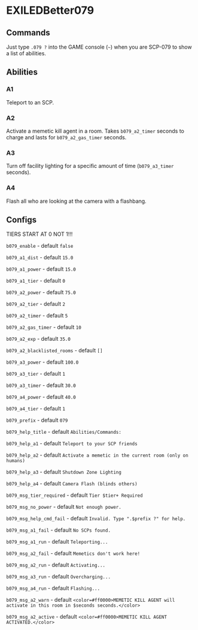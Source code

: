 # EXILEDBetter079

## Commands

Just type `.079 ?` into the GAME console (`~`) when you are SCP-079 to show a list of abilities.

## Abilities

### A1

Teleport to an SCP.

### A2

Activate a memetic kill agent in a room. Takes `b079_a2_timer` seconds to charge and lasts for `b079_a2_gas_timer` seconds.

### A3

Turn off facility lighting for a specific amount of time (`b079_a3_timer` seconds).

### A4

Flash all who are looking at the camera with a flashbang.

## Configs

TIERS START AT 0 NOT 1!!!

`b079_enable` - default `false`


`b079_a1_dist` - default `15.0`

`b079_a1_power` - default `15.0`

`b079_a1_tier` - default `0`


`b079_a2_power` - default `75.0`

`b079_a2_tier` - default `2`

`b079_a2_timer` - default `5`

`b079_a2_gas_timer` - default `10`

`b079_a2_exp` - default `35.0`

`b079_a2_blacklisted_rooms` - default `[]`


`b079_a3_power` - default `100.0`

`b079_a3_tier` - default `1`

`b079_a3_timer`  - default `30.0`


`b079_a4_power` - default `40.0`

`b079_a4_tier` - default `1`


`b079_prefix` - default `079`

`b079_help_title` - default `Abilities/Commands:`

`b079_help_a1` - default `Teleport to your SCP friends`

`b079_help_a2` - default `Activate a memetic in the current room (only on humans)`

`b079_help_a3` - default `Shutdown Zone Lighting`

`b079_help_a4` - default `Camera Flash (blinds others)`


`b079_msg_tier_required` - default `Tier $tier+ Required`

`b079_msg_no_power` - default `Not enough power.`

`b079_msg_help_cmd_fail` - default `Invalid. Type ".$prefix ?" for help.`


`b079_msg_a1_fail` - default `No SCPs found.`

`b079_msg_a1_run` - default `Teleporting...`


`b079_msg_a2_fail` - default `Memetics don't work here!`

`b079_msg_a2_run` - default `Activating...`


`b079_msg_a3_run` - default `Overcharging...`

`b079_msg_a4_run` - default `Flashing...`


`b079_msg_a2_warn` - default `<color=#ff0000>MEMETIC KILL AGENT will activate in this room in $seconds seconds.</color>`

`b079_msg_a2_active` - default `<color=#ff0000>MEMETIC KILL AGENT ACTIVATED.</color>`